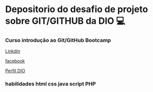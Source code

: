 # Depositorio do desafio de projeto sobre GIT/GITHUB da DIO 💻
### Curso introdução ao Git/GitHub Bootcamp

[Linkdin](https://www.linkedin.com/in/andre-luiz-790599182/) 

[facebook](https://web.facebook.com/andreluizsapora) 

[Perfil DIO](https://web.dio.me/users/kjnetsecuryt1986?tab=achievements)

### habilidades html css java script PHP




